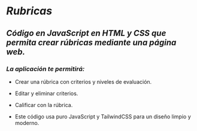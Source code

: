 # **_Rubricas_**

## **_Código en JavaScript en HTML y CSS que permita crear rúbricas mediante una página web._**

### **_La aplicación te permitirá:_**

- Crear una rúbrica con criterios y niveles de evaluación.
  
- Editar y eliminar criterios.

- Calificar con la rúbrica.
  
- Este código usa puro JavaScript y TailwindCSS para un diseño limpio y moderno.
